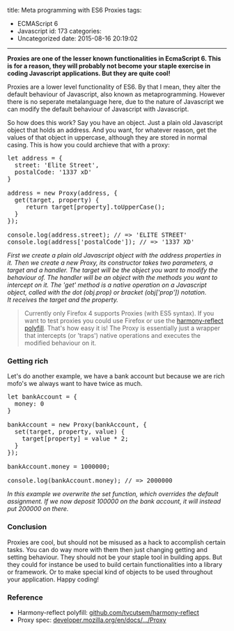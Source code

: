 title: Meta programming with ES6 Proxies
tags:
  - ECMAScript 6
  - Javascript
id: 173
categories:
  - Uncategorized
date: 2015-08-16 20:19:02
---

**Proxies are one of the lesser known functionalities in EcmaScript 6\. This is for a reason, they will probably not become your staple exercise in coding Javascript applications. But they are quite cool!**

<!-- more -->

Proxies are a lower level functionality of ES6\. By that I mean, they alter the default behaviour of Javascript, also known as metaprogramming. However there is no seperate metalanguage here, due to the nature of Javascript we can modify the default behaviour of Javascript with Javascript.

So how does this work? Say you have an object. Just a plain old Javascript object that holds an address. And you want, for whatever reason, get the values of that object in uppercase, although they are stored in normal casing. This is how you could archieve that with a proxy:
<pre class="lang:default decode:true">let address = {
  street: 'Elite Street',
  postalCode: '1337 xD'
}

address = new Proxy(address, {
  get(target, property) {
     return target[property].toUpperCase();
  }
});

console.log(address.street); // =&gt; 'ELITE STREET'
console.log(address['postalCode']); // =&gt; '1337 XD'</pre>
_First we create a plain old Javascript object with the address properties in it. Then we create a new Proxy, its constructor takes two parameters, a target and a handler. The target will be the object you want to modify the behaviour of. The handler will be an object with the methods you want to intercept on it. The 'get' method is a native operation on a Javascript object, called with the dot (obj.prop) or bracket (obj['prop']) notation. It receives the target and the property._
> Currently only Firefox 4 supports Proxies (with ES5 syntax). If you want to test proxies you could use Firefox or use the [harmony-reflect polyfill](https://github.com/tvcutsem/harmony-reflect).
That's how easy it is! The Proxy is essentially just a wrapper that intercepts (or 'traps') native operations and executes the modified behaviour on it.

### Getting rich

Let's do another example, we have a bank account but because we are rich mofo's we always want to have twice as much.
<pre class="lang:default decode:true">let bankAccount = {
  money: 0
}

bankAccount = new Proxy(bankAccount, {
  set(target, property, value) {
    target[property] = value * 2;
  }
});

bankAccount.money = 1000000;

console.log(bankAccount.money); // =&gt; 2000000</pre>
_In this example we overwrite the set function, which overrides the default assignment. If we now deposit 100000 on the bank account, it will instead put 200000 on there._

### Conclusion

Proxies are cool, but should not be misused as a hack to accomplish certain tasks. You can do way more with them then just changing getting and setting behaviour. They should not be your staple tool in building apps. But they could for instance be used to build certain functionalities into a library or framework. Or to make special kind of objects to be used throughout your application. Happy coding!

### Reference

*   Harmony-reflect polyfill: [github.com/tvcutsem/harmony-reflect](https://github.com/tvcutsem/harmony-reflect)
*   Proxy spec: [developer.mozilla.org/en/docs/.../Proxy](https://developer.mozilla.org/en/docs/Web/JavaScript/Reference/Global_Objects/Proxy)
